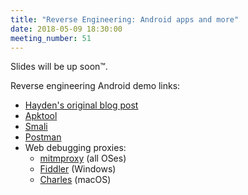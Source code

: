 ```yaml
---
title: "Reverse Engineering: Android apps and more"
date: 2018-05-09 18:30:00
meeting_number: 51
---
```

Slides will be up soon™.

Reverse engineering Android demo links:
* [Hayden's original blog post](https://www.schiff.io/blog/2017/07/21/reverse-engineering-humble-bundle-api)
* [Apktool](https://ibotpeaches.github.io/Apktool/)
* [Smali](https://github.com/JesusFreke/smali)
* [Postman](https://www.getpostman.com/)
* Web debugging proxies:
  * [mitmproxy](https://mitmproxy.org/) (all OSes)
  * [Fiddler](https://www.telerik.com/fiddler) (Windows)
  * [Charles](https://www.charlesproxy.com/) (macOS)
